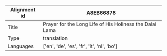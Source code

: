 |Alignment id | A8EB66878
| --- | --- 
|Title | Prayer for the Long Life of His Holiness the Dalai Lama 
|Type | translation
|Languages | ['en', 'de', 'es', 'fr', 'it', 'nl', 'bo']